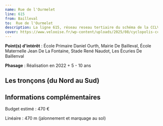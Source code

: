 ```yaml
---
name: Rue de l'Ourmelet
line: 615
from: Bailleval
to:  Rue de l'Ourmelet 
description: La ligne 615, réseau reseau tertiaire du schéma de la CCLVD (tronçon 15) concerne Bailleval - Rue de l'Ourmelet
cover: https://www.velooise.fr/wp-content/uploads/2025/08/cyclopolis-cclvd-15.jpg
---
```


**Point(s) d'intérêt** : École Primaire Daniel Ourth, Mairie De Bailleval, École Maternelle Jean De La Fontaine, Stade René Naudot, Les Écuries De Baillenval

**Phasage** : Réalisation en 2022 + 5 - 10 ans

## Les tronçons (du Nord au Sud)

## Informations complémentaires

Budget estimé :  470 € 

Linéaire : 470 m (jalonnement et marquage au sol)

